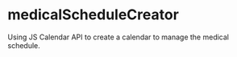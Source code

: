 # medicalScheduleCreator
Using JS Calendar API to create a calendar to manage the medical schedule. 
